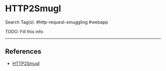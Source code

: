 # HTTP2Smugl

Search Tag(s): #http-request-smuggling #webapp

TODO: Fill this info

---
## References

- [HTTP2Smugl](https://github.com/neex/http2smugl)